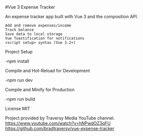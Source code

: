 #Vue 3 Expense Tracker

An expense tracker app built with Vue 3 and the composition API.

    Add and remove expenses/income
    Track balance
    Save data to local storage
    Vue Toastification for notifications
    <script setup> syntax (Vue 3.2+)

Project Setup

-npm install

Compile and Hot-Reload for Development

-npm run dev

Compile and Minify for Production

-npm run build

License MIT

Project provided by Traversy Media YouTube channel.
https://www.youtube.com/watch?v=hNPwdOZ3qFU
https://github.com/bradtraversy/vue-expense-tracker
